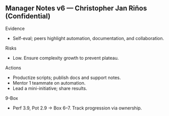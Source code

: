 ## Manager Notes v6 — Christopher Jan Riños (Confidential)

Evidence
- Self-eval; peers highlight automation, documentation, and collaboration.

Risks
- Low. Ensure complexity growth to prevent plateau.

Actions
- Productize scripts; publish docs and support notes.
- Mentor 1 teammate on automation.
- Lead a mini-initiative; share results.

9-Box
- Perf 3.9, Pot 2.9 → Box 6–7. Track progression via ownership.













